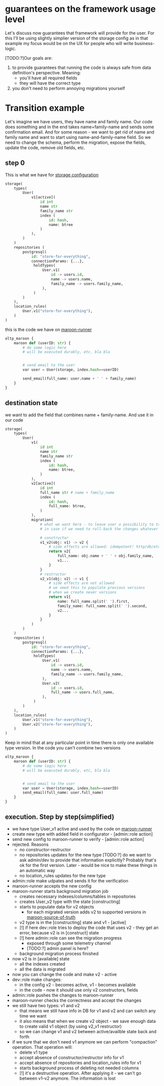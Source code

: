 # guarantees on the framework usage level

Let's discuss now guarantees that framework will provide for the user. For this I'll be using slightly simplier version of the storage config as in that example my focus would be on the UX for people who will write business-logic.

[TODO:?]Our goals are:
1. to provide guarantees that running the code is always safe from data definition's perspective. Meaning:
    - you'll have all required fields
    - they will have the correct type
2. you don't need to perform annoying migrations yourself

# Transition example

Let's imagine we have users, they have name and family name. Our code does something and in the end takes name+family-name and sends some confirmation email. And for some reason - we want to get rid of name and family name and want to start using name-and-family-name field. So we need to change the schema, perform the migration, expose the fields, update the code, remove old fields, etc.

## step 0
This is what we have for [storage configuration](./maroong-storage-config.md)
```python
storage(
	types(
		User(
			v1[active](
				id int
				name str
				family_name str
				index (
					id: hash,
					name: btree
				)
			),
		)
	)
	repositories (
		postgresql(
			id: "store-for-everything",
			connectionParams: {...},
			 holdTypes(
				 User.v1(
					 id -> users.id,
					 name -> users.name,
					 family_name -> users.family_name,
				 ),
			 )
		)
	),
	location_rules(
		User.v1("store-for-everything"),
	)
)
```

this is the code we have on [maroon-runner](./maroon-runner.md)
```python
oltp_maroon {
	maroon def (userID: str) {
		# do some logic here
		# will be executed durably, etc, bla bla


		# send email to the user
		var user = User(storage, index.hash==userID)

		send_email(full_name: user.name + ' ' + family_name)
	}
}
```

## destination state
we want to add the field that combines name + family-name. And use it in our code

```python
storage(
	types(
		User(
			v1(
				id int
				name str
				family_name str
				index (
					id: hash,
					name: btree,
				)
			), 
			v2[active](
				id int
				full_name str # name + family_name
				index (
					id: hash,
					full_name: btree,
				)
			),
			migration(
				# what we want here - to leave user a possibility to traverse data back and forth
				# in case if we need to roll-back the changes whatever the reason

				# constructor
				v1_v2(obj: v1) -> v2 { 
					# side effects are allowed: idempotent! http/db/etc. calls
					return v2{
						full_name: obj.name + ' ' + obj.family_name,
						v1...
					}
				}
				# restructor
				v2_v1(obj: v2) -> v1 { 
					# side effects are not allowed
					# we need this to populate previous versions 
					# when we create never versions
					return v1{
						name: full_name.split(' ').first,
						family_name: full_name.split(' ').second,
						v2...
					}
				}
			)
		)
	)
	repositories (
		postgresql(
			id: "store-for-everything",
			connectionParams: {...},
			 holdTypes(
				 User.v1(
					 id -> users.id,
					 name -> users.name,
					 family_name -> users.family_name,
				 ),
				 User.v2(
					 id -> users.id,
					 full_name -> users.full_name,
				 ),
			 )
		)
	),
	location_rules(
		User.v1("store-for-everything"),
        User.v2("store-for-everything"),
	)
)
```

Keep in mind that at any particular point in time there is only one available type version. In the code you can't combine two versions

```python
oltp_maroon {
	maroon def (userID: str) {
		# do some logic here
		# will be executed durably, etc, bla bla


		# send email to the user
		var user = User(storage, index.hash==userID)
		send_email(full_name: user.full_name)
	}
}
```

## execution. Step by step(simplified)

- we have type User_v1 active and used by the code on [maroon-runner](./maroon-runner.md)
- create new type with added field in configurator - [admin::role action]
- send new config to maroon-runner to verify - [admin::role action]
- rejected. Reasons
    - no constructor-restructor
    - no repositories updates for the new type
        [TODO:?] do we want to ask admin/dev to provide that information explicitly? Probably that's ok for the first version. Later - would be nice to make these things in an automatic way
    - no location_rules updates for the new type
- admin::role make udpates and sends it for the verification
- maroon-runner accepts the new config
- maroon-runner starts background migration job
    - creates necessary indexes/columns/tables in repositories
    - creates User_v2 type with the state [constructing]
    - starts to populate data for v2 objects
        - for each migrated version adds v2 to supported versions in [maroon-source-of-truth](./maroon-source-of-truth.md)
    - v2 type is in the [constructing] state and v1 - [active]
    - [!] if here dev::role tries to deploy the code that uses v2 - they get an error, because v2 is in [construct] state
    - [!] here admin::role can see the migration progress
        - exposed through some telemetry channel
        - [TODO:?] admin panel is here?
    - background migration process finished
- now v2 is in [available] state
	- all the indexes created
	- all the data is migrated
- now you can change the code and make v2 - active
- dev::role make changes:
    - in the config v2 - becomes active, v1 - becomes available
    - in the code - now it should use only v2 constructors, fields
- admin::role pushes the changes to maroon-runner
- maroon-runner checks the correctness and accept the changes
- we still have two types: v1 and v2
    - that means we still have info in DB for v1 and v2 and can switch any time we want
    - it also means that when we create v2 object - we save enough data to create valid v1 object (by using v2_v1 restructor)
    - so we can change v1 and v2 between active/availble state back and forth
- if we sure that we don't need v1 anymore we can perform "compaction" operation. That operation will:
    - delete v1 type
    - accept absence of constructor/restructor info for v1
    - accept absence of  repositories and location_rules info for v1
    - starts background process of deleting not needed columns
    - [!] it's a destructive operation. After applying it - we can't go between v1-v2 anymore. The information is lost